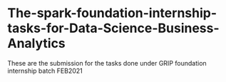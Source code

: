 # The-spark-foundation-internship-tasks-for-Data-Science-Business-Analytics
These are the submission for the tasks done under GRIP foundation internship batch FEB2021
